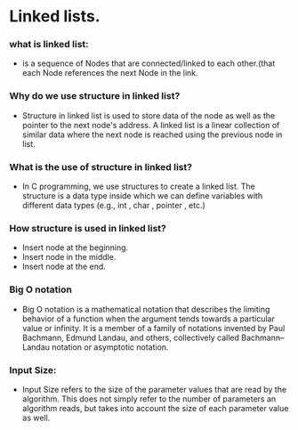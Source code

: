 # Linked lists.


### what is linked list:

* is a sequence of Nodes that are connected/linked to each other.(that each Node references the next Node in the link.


### Why do we use structure in linked list?

* Structure in linked list is used to store data of the node as well as the pointer to the next node's address. A linked list is a linear collection of similar data where the next node is reached using the previous node in list.

### What is the use of structure in linked list?

* In C programming, we use structures to create a linked list. The structure is a data type inside which we can define variables with different data types (e.g., int , char , pointer , etc.)

### How structure is used in linked list?

* Insert node at the beginning.
* Insert node in the middle.
* Insert node at the end.



### Big O notation

* Big O notation is a mathematical notation that describes the limiting behavior of a function when the argument tends towards a particular value or infinity. It is a member of a family of notations invented by Paul Bachmann, Edmund Landau, and others, collectively called Bachmann–Landau notation or asymptotic notation.

### Input Size:

* Input Size refers to the size of the parameter values that are read by the algorithm. This does not simply refer to the number of parameters an algorithm reads, but takes into account the size of each parameter value as well.


